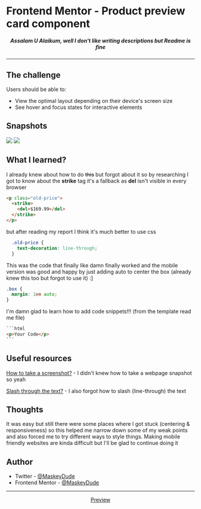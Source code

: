 # Frontend Mentor - Product preview card component

<h5 align="center">Assalam U Alaikum, well I don't like writing descriptions but Readme is fine</h5>
<hr>

## The challenge

Users should be able to:

- View the optimal layout depending on their device's screen size
- See hover and focus states for interactive elements

## Snapshots

![](img/screenshot-desktop.png)
![](img/screenshot-mobile.png)

## What I learned?

I already knew about how to do <strike><del>this</del></strike> but forgot about it so by researching I got to know about the <strong>strike</strong> tag it's a fallback as <strong>del</strong> isn't visible in every browser

```html
<p class="old-price">
  <strike>
    <del>$169.99</del>
  </strike>
</p>
```

but after reading my report I think it's much better to use css

```css
  .old-price {
    text-decoration: line-through;
  }
```

This was the code that finally like damn finally worked and the mobile version was good and happy by just adding auto to center the box (already knew this too but forgot to use it) :]

```css
.box {
  margin: 1em auto;
}
```

I'm damn glad to learn how to add code snippets!!! (from the template read me file)

````html
```html
<p>Your Code</p>
```
````

## Useful resources

[How to take a screenshot?](https://www.makeuseof.com/how-to-full-page-screenshot-chrome-firefox/) - I didn't knew how to take a webpage snapshot so yeah

[Slash through the text?](https://www.w3schools.com/cssref/pr_text_text-decoration.asp) - I also forgot how to slash (line-through) the text

## Thoughts

It was easy but still there were some places where I got stuck (centering & responsiveness) so this helped me narrow down some of my weak points and also forced me to try different ways to style things. Making mobile friendly websites are kinda difficult but I'll be glad to continue doing it

## Author

- Twitter - [@MaskeyDude](https://www.twitter.com/MaskeyDude)
- Frontend Mentor - [@MaskeyDude](https://www.frontendmentor.io/profile/MaskeyDude)

<hr>
<div align="center">
<a href="https://maskeydude.github.io/product-preview-card-component/" target="_blank">Preview</a>
</div>